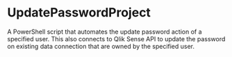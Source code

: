 # UpdatePasswordProject
A PowerShell script that automates the update password action of a specified user. 
This also connects to Qlik Sense API to update the password on existing data connection that are owned by the specified user. 
